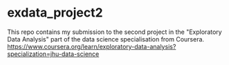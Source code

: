 # exdata_project2

This repo contains my submission to the second project in the "Exploratory Data Analysis" 
part of the data science specialisation from Coursera.
https://www.coursera.org/learn/exploratory-data-analysis?specialization=jhu-data-science
